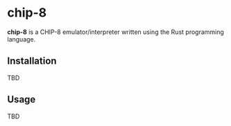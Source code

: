 # chip-8

**chip-8** is a CHIP-8 emulator/interpreter written using the Rust programming language.

## Installation

TBD

## Usage

TBD
